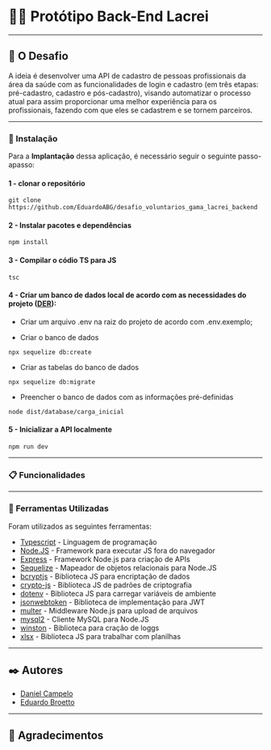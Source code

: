 # 🏳️‍🌈 Protótipo Back-End Lacrei

---

## 📌 O Desafio

A ideia é desenvolver uma API de cadastro de pessoas profissionais da área da saúde com as funcionalidades de login e cadastro (em três etapas: pré-cadastro, cadastro e pós-cadastro), visando automatizar o processo atual para assim proporcionar uma melhor experiência para os profissionais, fazendo com que eles se cadastrem e se tornem parceiros.

---

### 🔧 Instalação

Para a **Implantação** dessa aplicação, é necessário seguir o seguinte passo-apasso:

#### 1 - clonar o repositório

```
git clone https://github.com/EduardoABG/desafio_voluntarios_gama_lacrei_backend
```

#### 2 - Instalar pacotes e dependências

```
npm install
```
#### 3 - Compilar o códio TS para JS

```
tsc
```
#### 4 - Criar um banco de dados local de acordo com as necessidades do projeto ([DER](https://drive.google.com/file/d/17mz9r794bSmmYuLDYlp6ps_Tq2QnZ0xJ/view?usp=sharing)):

* Criar um arquivo .env na raiz do projeto de acordo com .env.exemplo;

* Criar o banco de dados
```
npx sequelize db:create
```

* Criar as tabelas do banco de dados
```
npx sequelize db:migrate
```

* Preencher o banco de dados com as informações pré-definidas
```
node dist/database/carga_inicial
```

#### 5 - Inicializar a API localmente
```
npm run dev
```

---

### 📋 Funcionalidades


---

### 🔧 Ferramentas Utilizadas

Foram utilizados as seguintes ferramentas:

* [Typescript](https://www.typescriptlang.org/) - Linguagem de programação
* [Node.JS](https://nodejs.org/en/) - Framework para executar JS fora do navegador
* [Express](https://expressjs.com/pt-br/) - Framework Node.js para criação de APIs
* [Sequelize](https://sequelize.org/) - Mapeador de objetos relacionais para Node.JS
* [bcryptjs](https://www.npmjs.com/package/bcryptjs) - Biblioteca JS para encriptação de dados
* [crypto-js](https://www.npmjs.com/package/crypto-js) - Biblioteca JS de padrões de criptografia
* [dotenv](https://www.npmjs.com/package/dotenv) - Biblioteca JS para carregar variáveis de ambiente
* [jsonwebtoken](https://www.npmjs.com/package/jsonwebtoken) - Biblioteca de implementação para JWT
* [multer](https://www.npmjs.com/package/multer) - Middleware Node.js para upload de arquivos
* [mysql2](https://www.npmjs.com/package/mysql2) - Cliente MySQL para Node.JS
* [winston](https://www.npmjs.com/package/winston) - Biblioteca para cração de loggs
* [xlsx](https://www.npmjs.com/package/xlsx) - Biblioteca JS para trabalhar com planilhas


---

## ✒️ Autores

* [Daniel Campelo](https://github.com/DanielCampelo10)
* [Eduardo Broetto](https://github.com/EduardoABG)

---

## 🎁 Agradecimentos


